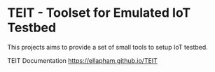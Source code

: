 # TEIT - Toolset for Emulated IoT Testbed

This projects aims to provide a set of small tools to setup IoT testbed.

TEIT Documentation https://ellapham.github.io/TEIT
